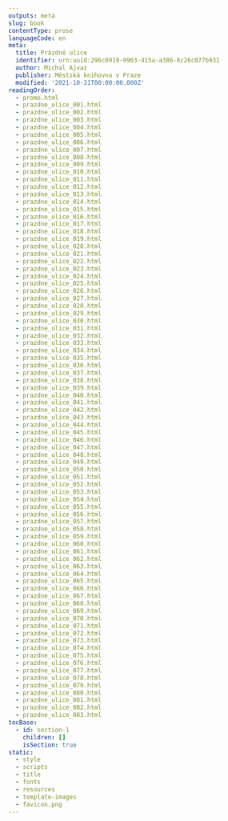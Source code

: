 ```yaml
---
outputs: meta
slug: book
contentType: prose
languageCode: en
meta:
  title: Prázdné ulice
  identifier: urn:uuid:296c0919-9963-415a-a386-6c26c077b931
  author: Michal Ajvaz
  publisher: Městská knihovna v Praze
  modified: '2021-10-21T00:00:00.000Z'
readingOrder:
  - promo.html
  - prazdne_ulice_001.html
  - prazdne_ulice_002.html
  - prazdne_ulice_003.html
  - prazdne_ulice_004.html
  - prazdne_ulice_005.html
  - prazdne_ulice_006.html
  - prazdne_ulice_007.html
  - prazdne_ulice_008.html
  - prazdne_ulice_009.html
  - prazdne_ulice_010.html
  - prazdne_ulice_011.html
  - prazdne_ulice_012.html
  - prazdne_ulice_013.html
  - prazdne_ulice_014.html
  - prazdne_ulice_015.html
  - prazdne_ulice_016.html
  - prazdne_ulice_017.html
  - prazdne_ulice_018.html
  - prazdne_ulice_019.html
  - prazdne_ulice_020.html
  - prazdne_ulice_021.html
  - prazdne_ulice_022.html
  - prazdne_ulice_023.html
  - prazdne_ulice_024.html
  - prazdne_ulice_025.html
  - prazdne_ulice_026.html
  - prazdne_ulice_027.html
  - prazdne_ulice_028.html
  - prazdne_ulice_029.html
  - prazdne_ulice_030.html
  - prazdne_ulice_031.html
  - prazdne_ulice_032.html
  - prazdne_ulice_033.html
  - prazdne_ulice_034.html
  - prazdne_ulice_035.html
  - prazdne_ulice_036.html
  - prazdne_ulice_037.html
  - prazdne_ulice_038.html
  - prazdne_ulice_039.html
  - prazdne_ulice_040.html
  - prazdne_ulice_041.html
  - prazdne_ulice_042.html
  - prazdne_ulice_043.html
  - prazdne_ulice_044.html
  - prazdne_ulice_045.html
  - prazdne_ulice_046.html
  - prazdne_ulice_047.html
  - prazdne_ulice_048.html
  - prazdne_ulice_049.html
  - prazdne_ulice_050.html
  - prazdne_ulice_051.html
  - prazdne_ulice_052.html
  - prazdne_ulice_053.html
  - prazdne_ulice_054.html
  - prazdne_ulice_055.html
  - prazdne_ulice_056.html
  - prazdne_ulice_057.html
  - prazdne_ulice_058.html
  - prazdne_ulice_059.html
  - prazdne_ulice_060.html
  - prazdne_ulice_061.html
  - prazdne_ulice_062.html
  - prazdne_ulice_063.html
  - prazdne_ulice_064.html
  - prazdne_ulice_065.html
  - prazdne_ulice_066.html
  - prazdne_ulice_067.html
  - prazdne_ulice_068.html
  - prazdne_ulice_069.html
  - prazdne_ulice_070.html
  - prazdne_ulice_071.html
  - prazdne_ulice_072.html
  - prazdne_ulice_073.html
  - prazdne_ulice_074.html
  - prazdne_ulice_075.html
  - prazdne_ulice_076.html
  - prazdne_ulice_077.html
  - prazdne_ulice_078.html
  - prazdne_ulice_079.html
  - prazdne_ulice_080.html
  - prazdne_ulice_081.html
  - prazdne_ulice_082.html
  - prazdne_ulice_083.html
tocBase:
  - id: section-1
    children: []
    isSection: true
static:
  - style
  - scripts
  - title
  - fonts
  - resources
  - template-images
  - favicon.png
---
```

